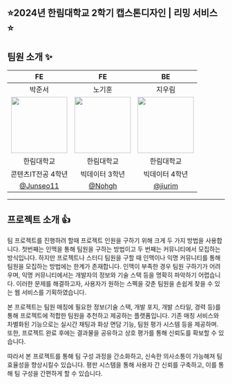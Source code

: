 ## ⭐2024년 한림대학교 2학기 캡스톤디자인 | 리밍 서비스 ⭐

## 팀원 소개 ✨
|FE | FE |BE |
| :---: | :---: | :---: |
| 박준서 | 노기훈 | 지우림 |
|  <img width="130px" src="https://avatars.githubusercontent.com/u/105837745?v=4" /> |  <img width="130px" src="https://avatars.githubusercontent.com/u/66203019?v=4" /> |   <img width="130px" src="https://avatars.githubusercontent.com/u/78469127?v=4" /> | 
| 한림대학교 | 한림대학교 | 한림대학교|
| 콘텐츠IT전공 4학년 | 빅데이터 3학년 | 빅데이터 4학년|
| [@Junseo11](https://github.com/Junseo11)|[@Nohgh](https://github.com/Nohgh)|[@jiurim](https://github.com/jiurim)|

---

## 프로젝트 소개 👍

팀 프로젝트를 진행하려 할때 프로젝트 인원을 구하기 위해 크게 두 가지 방법을 사용합니다. 첫번째는 인맥을 통해 팀원을 구하는 방법이고 두 번째는 커뮤니티에서 모집하는 방식입니다. 
하지만 프로젝트나 스터디 팀원을 구할 때 인맥이나 익명 커뮤니티를 통해 팀원을 모집하는 방법에는 한계가 존재합니다. 인맥이 부족한 경우 팀원 구하기가 어려우며, 익명 커뮤니티에서는 개발자의 정보와 기술 스택 등을 명확히 파악하기 어렵습니다. 이러한 문제를 해결하고자, 사용자가 원하는 스펙을 갖춘 팀원을 손쉽게 찾을 수 있는 웹 서비스를 기획하였습니다.

본 프로젝트는 팀원 매칭에 필요한 정보(기술 스택, 개발 포지, 개발 스타일, 경력 등)를 통해 프로젝트에 적합한 팀원을 추천하고 제공하는 플랫폼입니다. 
기존 매칭 서비스와 차별화된 기능으로는 실시간 채팅과 화상 면담 기능, 팀원 평가 시스템 등을 제공하며. 또한, 프로젝트 완료 후에는 결과물을 공유하고 상호 평가를 통해 신뢰도를 확보할 수 있습니다.

따라서 본 프로젝트를 통해 팀 구성 과정을 간소화하고, 신속한 의사소통이 가능해져 팀 효율성을 향상시킬수 있습니다. 평판 시스템을 통해 사용자 간 신뢰를 구축하고, 이를 통해 팀 구성을 간편하게 할 수 있습니다.
